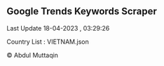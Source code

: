 

## Google Trends Keywords Scraper 
 
Last Update 18-04-2023 , 03:29:26

Country List :
VIETNAM.json



© Abdul Muttaqin 
